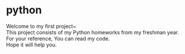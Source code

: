 # python
Welcome to my first project~<br/>
This project consists of my Python homeworks from my freshman year.<br/>
For your reference, You can read my code.<br/>
Hope it will help you.

